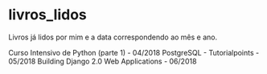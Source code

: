# livros_lidos
Livros já lidos por mim e a data correspondendo ao mês e ano.

Curso Intensivo de Python (parte 1) - 04/2018
PostgreSQL - Tutorialpoints - 05/2018
Building Django 2.0 Web Applications - 06/2018

